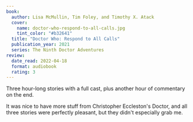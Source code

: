 ```yaml
---
book:
  author: Lisa McMullin, Tim Foley, and Timothy X. Atack
  cover:
    name: doctor-who-respond-to-all-calls.jpg
    tint_color: "#b32641"
  title: "Doctor Who: Respond to All Calls"
  publication_year: 2021
  series: The Ninth Doctor Adventures
review:
  date_read: 2022-04-18
  format: audiobook
  rating: 3
---
```


Three hour-long stories with a full cast, plus another hour of commentary on the end.

It was nice to have more stuff from Christopher Eccleston's Doctor, and all three stories were perfectly pleasant, but they didn't especially grab me.

